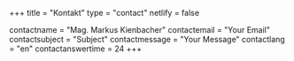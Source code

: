 +++
title = "Kontakt"
type = "contact"
netlify = false

contactname = "Mag. Markus Kienbacher"
contactemail = "Your Email"
contactsubject = "Subject"
contactmessage = "Your Message"
contactlang = "en"
contactanswertime = 24
+++
